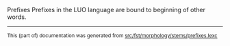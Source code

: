 Prefixes
Prefixes in the LUO language are bound to beginning of other words.

* * *

<small>This (part of) documentation was generated from [src/fst/morphology/stems/prefixes.lexc](https://github.com/giellalt/lang-luo/blob/main/src/fst/morphology/stems/prefixes.lexc)</small>
